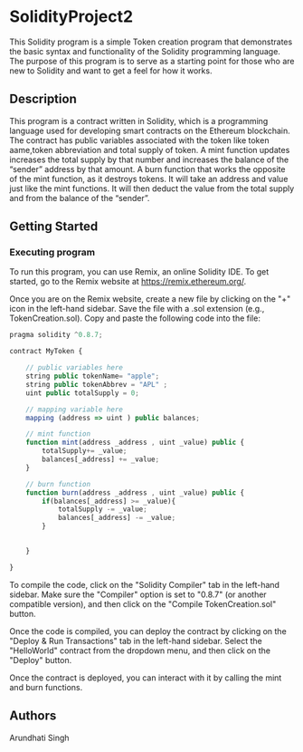 # SolidityProject2

This Solidity program is a simple Token creation program that demonstrates the basic syntax and functionality of the Solidity programming language. The purpose of this program is to serve as a starting point for those who are new to Solidity and want to get a feel for how it works.

## Description

This program is a contract written in Solidity, which is a programming language used for developing smart contracts on the Ethereum blockchain. The contract has public variables associated with the token like token aame,token abbreviation and total supply of token. A mint function updates increases the total supply by that number and increases the balance of the “sender” address by that amount. A burn function that works the opposite of the mint function, as it destroys tokens. It will take an address and value just like the mint functions. It will then deduct the value from the total supply and from the balance of the “sender”.

## Getting Started

### Executing program

To run this program, you can use Remix, an online Solidity IDE. To get started, go to the Remix website at https://remix.ethereum.org/.

Once you are on the Remix website, create a new file by clicking on the "+" icon in the left-hand sidebar. Save the file with a .sol extension (e.g., TokenCreation.sol). Copy and paste the following code into the file:

```javascript
pragma solidity ^0.8.7;

contract MyToken {

    // public variables here
    string public tokenName= "apple";
    string public tokenAbbrev = "APL" ;
    uint public totalSupply = 0;

    // mapping variable here
    mapping (address => uint ) public balances;

    // mint function
    function mint(address _address , uint _value) public {
        totalSupply+= _value;
        balances[_address] += _value;
    }

    // burn function
    function burn(address _address , uint _value) public {
        if(balances[_address] >= _value){
            totalSupply -= _value;
            balances[_address] -= _value;
        }
        

    }

}


```

To compile the code, click on the "Solidity Compiler" tab in the left-hand sidebar. Make sure the "Compiler" option is set to "0.8.7" (or another compatible version), and then click on the "Compile TokenCreation.sol" button.

Once the code is compiled, you can deploy the contract by clicking on the "Deploy & Run Transactions" tab in the left-hand sidebar. Select the "HelloWorld" contract from the dropdown menu, and then click on the "Deploy" button.

Once the contract is deployed, you can interact with it by calling the mint and burn functions. 

## Authors

Arundhati Singh
